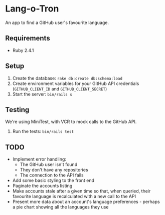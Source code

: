 # Lang-o-Tron

An app to find a GitHub user's favourite language.

## Requirements

- Ruby 2.4.1

## Setup

1. Create the database: `rake db:create db:schema:load`
2. Create environment variables for your GitHub API credentials (`GITHUB_CLIENT_ID` and `GITHUB_CLIENT_SECRET`)
3. Start the server: `bin/rails s`

## Testing

We're using MiniTest, with VCR to mock calls to the GitHub API.

1. Run the tests: `bin/rails test`

## TODO

- Implement error handling:
  - The GitHub user isn't found
  - They don't have any repositories
  - The connection to the API fails
- Add some basic styling to the front end
- Paginate the accounts listing
- Make accounts stale after a given time so that, when queried, their favourite language is recalculated with a new call to the API
- Present more data about an account's language preferences - perhaps a pie chart showing all the languages they use

